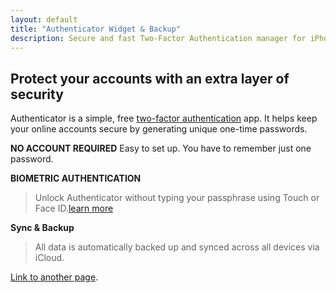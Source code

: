 ```yaml
---
layout: default
title: "Authenticator Widget & Backup"
description: Secure and fast Two-Factor Authentication manager for iPhone, iPad, iPod, Apple Watch and macOS.
---
```


<!-- here is body, header and footer is setted from layout: default -->

## Protect your accounts with an extra layer of security

Authenticator is a simple, free [two-factor authentication][two-factor-authentication] app. It helps keep your online accounts secure by generating unique one-time passwords.

**NO ACCOUNT REQUIRED**
Easy to set up. You have to remember just one password.

**BIOMETRIC AUTHENTICATION**
> Unlock Authenticator without typing your passphrase using Touch or Face ID.[learn more][learn-more]

**Sync & Backup**
> All data is automatically backed up and synced across all devices via iCloud.

[Link to another page](./another-page.html).


<!-- variables -->

[learn-more]: https://en.wikipedia.org/wiki/Two-factor_authentication
[two-factor-authentication]: https://en.wikipedia.org/wiki/Two-factor_authentication
